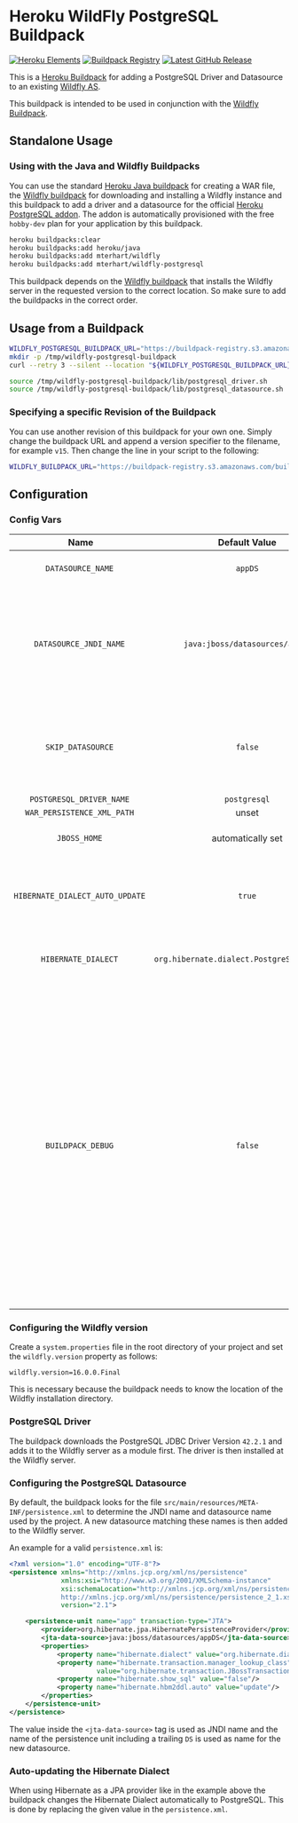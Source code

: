 # Heroku WildFly PostgreSQL Buildpack

[![Heroku Elements](https://img.shields.io/badge/Heroku_Elements-published-6762A6)][heroku-elements]
[![Buildpack Registry](https://img.shields.io/badge/Buildpack_Registry-mterhart/wildfly--postgresql-6762A6)][buildpack-registry]
[![Latest GitHub Release](https://img.shields.io/github/v/tag/mortenterhart/heroku-buildpack-wildfly-postgresql?color=blue&label=Latest%20Release&logo=github)][github-releases]

[heroku-elements]: https://elements.heroku.com/buildpacks/mortenterhart/heroku-buildpack-wildfly-postgresql "Buildpack on Heroku Elements"
[buildpack-registry]: https://devcenter.heroku.com/articles/buildpack-registry "Buildpack Registry"
[github-releases]: https://github.com/mortenterhart/heroku-buildpack-wildfly-postgresql/releases "GitHub Releases"

This is a [Heroku Buildpack](https://devcenter.heroku.com/articles/buildpacks) for
adding a PostgreSQL Driver and Datasource to an existing [Wildfly AS](http://wildfly.org).

This buildpack is intended to be used in conjunction with the [Wildfly Buildpack][wildfly-buildpack].

## Standalone Usage

### Using with the Java and Wildfly Buildpacks

You can use the standard [Heroku Java buildpack][java-buildpack] for creating a WAR file,
the [Wildfly buildpack][wildfly-buildpack] for downloading and installing a Wildfly
instance and this buildpack to add a driver and a datasource for the official
[Heroku PostgreSQL addon][heroku-postgresql-addon]. The addon is automatically
provisioned with the free `hobby-dev` plan for your application by this buildpack.

```bash
heroku buildpacks:clear
heroku buildpacks:add heroku/java
heroku buildpacks:add mterhart/wildfly
heroku buildpacks:add mterhart/wildfly-postgresql
```

This buildpack depends on the [Wildfly buildpack][wildfly-buildpack] that installs
the Wildfly server in the requested version to the correct location. So make sure
to add the buildpacks in the correct order.

## Usage from a Buildpack

```bash
WILDFLY_POSTGRESQL_BUILDPACK_URL="https://buildpack-registry.s3.amazonaws.com/buildpacks/mterhart/wildfly-postgresql.tgz"
mkdir -p /tmp/wildfly-postgresql-buildpack
curl --retry 3 --silent --location "${WILDFLY_POSTGRESQL_BUILDPACK_URL}" | tar xzm -C /tmp/wildfly-postgresql-buildpack --strip-components=1

source /tmp/wildfly-postgresql-buildpack/lib/postgresql_driver.sh
source /tmp/wildfly-postgresql-buildpack/lib/postgresql_datasource.sh
```

### Specifying a specific Revision of the Buildpack

You can use another revision of this buildpack for your own one. Simply change the
buildpack URL and append a version specifier to the filename, for example `v15`.
Then change the line in your script to the following:

```bash
WILDFLY_BUILDPACK_URL="https://buildpack-registry.s3.amazonaws.com/buildpacks/mterhart/wildfly-postgresql-v15.tgz"
```

## Configuration

### Config Vars

| **Name** | **Default Value** | **Description** |
|:--------:|:-----------------:|:----------------|
| `DATASOURCE_NAME`  | `appDS` | The name of the PostgreSQL datasource |
| `DATASOURCE_JNDI_NAME` | `java:jboss/datasources/appDS` | The JNDI name of the persistence unit defined in `persistence.xml`. Overrides the value automatically read from `persistence.xml`. |
| `SKIP_DATASOURCE` | `false` | When set to `true` this buildpack will only install the driver and skip the datasource creation for WildFly. |
| `POSTGRESQL_DRIVER_NAME` | `postgresql` | |
| `WAR_PERSISTENCE_XML_PATH` | unset |  |
| `JBOSS_HOME` | automatically set | The path to the WildFly home directory |
| `HIBERNATE_DIALECT_AUTO_UPDATE` | `true` | When set to `true` the auto update for the Hibernate dialect in the `persistence.xml` is disabled. |
| `HIBERNATE_DIALECT` | `org.hibernate.dialect.PostgreSQL95Dialect` | The Hibernate dialect that is automatically updated |
| `BUILDPACK_DEBUG` | `false` | When set to `true` the buildpack will produce more output including executed commands, values of variables and time measurements. When creating the datasource, the username, password and connection URL will be hidden with `*****` in the output. **Warning**: This option should only be used for testing your build and not for production. It is possible that sensitive data gets printed to the logs. |

### Configuring the Wildfly version

Create a `system.properties` file in the root directory of your project and set
the `wildfly.version` property as follows:

```properties
wildfly.version=16.0.0.Final
```

This is necessary because the buildpack needs to know the location of the Wildfly
installation directory.

### PostgreSQL Driver

The buildpack downloads the PostgreSQL JDBC Driver Version `42.2.1` and adds it
to the Wildfly server as a module first. The driver is then installed at the
Wildfly server.

### Configuring the PostgreSQL Datasource

By default, the buildpack looks for the file `src/main/resources/META-INF/persistence.xml`
to determine the JNDI name and datasource name used by the project. A new datasource
matching these names is then added to the Wildfly server.

An example for a valid `persistence.xml` is:

```xml
<?xml version="1.0" encoding="UTF-8"?>
<persistence xmlns="http://xmlns.jcp.org/xml/ns/persistence"
             xmlns:xsi="http://www.w3.org/2001/XMLSchema-instance"
             xsi:schemaLocation="http://xmlns.jcp.org/xml/ns/persistence
             http://xmlns.jcp.org/xml/ns/persistence/persistence_2_1.xsd"
             version="2.1">

    <persistence-unit name="app" transaction-type="JTA">
        <provider>org.hibernate.jpa.HibernatePersistenceProvider</provider>
        <jta-data-source>java:jboss/datasources/appDS</jta-data-source>
        <properties>
            <property name="hibernate.dialect" value="org.hibernate.dialect.PostgreSQL95Dialect"/>
            <property name="hibernate.transaction.manager_lookup_class"
                      value="org.hibernate.transaction.JBossTransactionManagerLookup"/>
            <property name="hibernate.show_sql" value="false"/>
            <property name="hibernate.hbm2ddl.auto" value="update"/>
        </properties>
    </persistence-unit>
</persistence>
```

The value inside the `<jta-data-source>` tag is used as JNDI name and the name of
the persistence unit including a trailing `DS` is used as name for the new datasource.

### Auto-updating the Hibernate Dialect

When using Hibernate as a JPA provider like in the example above the buildpack
changes the Hibernate Dialect automatically to PostgreSQL. This is done by
replacing the given value in the `persistence.xml`.

[java-buildpack]: https://github.com/heroku/heroku-buildpack-java "Heroku Java Buildpack"
[wildfly-buildpack]: https://github.com/mortenterhart/heroku-buildpack-wildfly "WildFly buildpack"
[heroku-postgresql-addon]: https://elements.heroku.com/addons/heroku-postgresql "Heroku PostgreSQL Addon"
